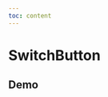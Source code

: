 ```yaml
---
toc: content
---
```


# SwitchButton

## Demo

<code src='./demos/base.tsx' title='基础使用' description='夜间模式开关，但是还没开发完啊，只是个简陋的demo'></code>

